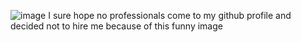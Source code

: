![image](https://cdn.shopify.com/s/files/1/2118/1625/products/000804c-1_160x160_crop_center.png?v=1586266494)
I sure hope no professionals come to my github profile and decided not to hire me because of this funny image
<!---
michaelknudsen/michaelknudsen is a ✨ special ✨ repository because its `README.md` (this file) appears on your GitHub profile.
You can click the Preview link to take a look at your changes.
--->
